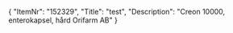 {
  "ItemNr": "152329",
  "Title": "test",
  "Description": "Creon 10000, enterokapsel, hård Orifarm AB"
}